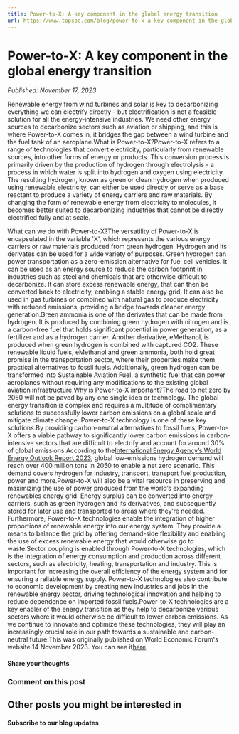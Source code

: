 ```yaml
---
title: Power-to-X: A key component in the global energy transition
url: https://www.topsoe.com/blog/power-to-x-a-key-component-in-the-global-energy-transition#main-content
---
```


# Power-to-X: A key component in the global energy transition

*Published: November 17, 2023*

Renewable energy from wind turbines and solar is key to decarbonizing everything we can electrify directly - but electrification is not a feasible solution for all the energy-intensive industries. We need other energy sources to decarbonize sectors such as aviation or shipping, and this is where Power-to-X comes in, it bridges the gap between a wind turbine and the fuel tank of an aeroplane.What is Power-to-X?Power-to-X refers to a range of technologies that convert electricity, particularly from renewable sources, into other forms of energy or products. This conversion process is primarily driven by the production of hydrogen through electrolysis - a process in which water is split into hydrogen and oxygen using electricity. The resulting hydrogen, known as green or clean hydrogen when produced using renewable electricity, can either be used directly or serve as a base reactant to produce a variety of energy carriers and raw materials. By changing the form of renewable energy from electricity to molecules, it becomes better suited to decarbonizing industries that cannot be directly electrified fully and at scale.

What can we do with Power-to-X?The versatility of Power-to-X is encapsulated in the variable 'X', which represents the various energy carriers or raw materials produced from green hydrogen. Hydrogen and its derivates can be used for a wide variety of purposes. Green hydrogen can power transportation as a zero-emission alternative for fuel cell vehicles. It can be used as an energy source to reduce the carbon footprint in industries such as steel and chemicals that are otherwise difficult to decarbonize. It can store excess renewable energy, that can then be converted back to electricity, enabling a stable energy grid. It can also be used in gas turbines or combined with natural gas to produce electricity with reduced emissions, providing a bridge towards cleaner energy generation.Green ammonia is one of the derivates that can be made from hydrogen. It is produced by combining green hydrogen with nitrogen and is a carbon-free fuel that holds significant potential in power generation, as a fertilizer and as a hydrogen carrier. Another derivative, eMethanol, is produced when green hydrogen is combined with captured CO2. These renewable liquid fuels, eMethanol and green ammonia, both hold great promise in the transportation sector, where their properties make them practical alternatives to fossil fuels. Additionally, green hydrogen can be transformed into Sustainable Aviation Fuel, a synthetic fuel that can power aeroplanes without requiring any modifications to the existing global aviation infrastructure.Why is Power-to-X important?The road to net zero by 2050 will not be paved by any one single idea or technology. The global energy transition is complex and requires a multitude of complimentary solutions to successfully lower carbon emissions on a global scale and mitigate climate change. Power-to-X technology is one of these key solutions.By providing carbon-neutral alternatives to fossil fuels, Power-to-X offers a viable pathway to significantly lower carbon emissions in carbon-intensive sectors that are difficult to electrify and account for around 30% of global emissions.According to the[International Energy Agency’s World Energy Outlook Report 2023](https://origin.iea.org/reports/world-energy-outlook-2023), global low-emissions hydrogen demand will reach over 400 million tons in 2050 to enable a net zero scenario. This demand covers hydrogen for industry, transport, transport fuel production, power and more.Power-to-X will also be a vital resource in preserving and maximizing the use of power produced from the world’s expanding renewables energy grid. Energy surplus can be converted into energy carriers, such as green hydrogen and its derivatives, and subsequently stored for later use and transported to areas where they’re needed. Furthermore, Power-to-X technologies enable the integration of higher proportions of renewable energy into our energy system. They provide a means to balance the grid by offering demand-side flexibility and enabling the use of excess renewable energy that would otherwise go to waste.Sector coupling is enabled through Power-to-X technologies, which is the integration of energy consumption and production across different sectors, such as electricity, heating, transportation and industry. This is important for increasing the overall efficiency of the energy system and for ensuring a reliable energy supply. Power-to-X technologies also contribute to economic development by creating new industries and jobs in the renewable energy sector, driving technological innovation and helping to reduce dependence on imported fossil fuels.Power-to-X technologies are a key enabler of the energy transition as they help to decarbonize various sectors where it would otherwise be difficult to lower carbon emissions. As we continue to innovate and optimize these technologies, they will play an increasingly crucial role in our path towards a sustainable and carbon-neutral future.This was originally published on World Economic Forum's website 14 November 2023. You can see it[here](https://www.weforum.org/agenda/preview/97b06653-7918-4eb8-86ed-41974af7b31c/).

#### Share your thoughts

### Comment on this post

## Other posts you might be interested in

#### Subscribe to our blog updates